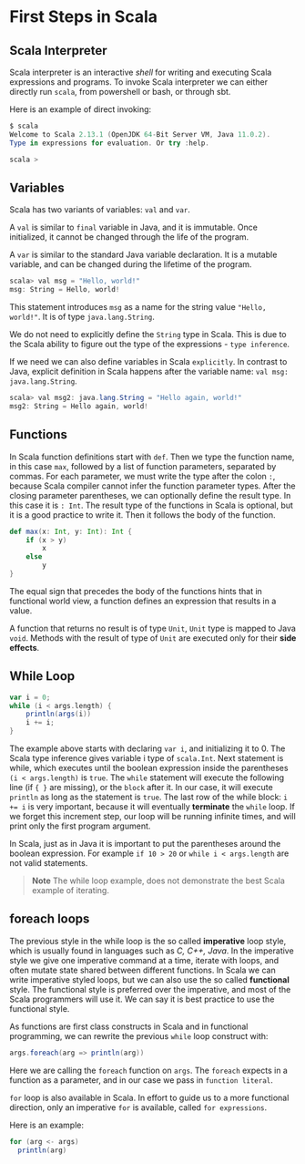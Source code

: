 # First Steps in Scala

## Scala Interpreter

Scala interpreter is an interactive *shell* for writing and executing Scala expressions and programs. To invoke Scala interpreter we can either directly run `scala`, from powershell or bash, or through sbt.

Here is an example of direct invoking:

```powershell
$ scala
Welcome to Scala 2.13.1 (OpenJDK 64-Bit Server VM, Java 11.0.2).
Type in expressions for evaluation. Or try :help.

scala >
```

## Variables

Scala has two variants of variables: `val` and `var`.

A `val` is similar to `final` variable in Java, and it is immutable. Once initialized, it cannot be changed through the life of the program.

A `var` is similar to the standard Java variable declaration. It is a mutable variable, and can be changed during the lifetime of the program.

```powershell
scala> val msg = "Hello, world!"
msg: String = Hello, world!
```

This statement introduces `msg` as a name for the string value `"Hello, world!"`. It is of type `java.lang.String`.

We do not need to explicitly define the `String` type in Scala. This is due to the Scala ability to figure out the type of the expressions - `type inference`.

If we need we can also define variables in Scala `explicitly`. In contrast to Java, explicit definition in Scala happens after the variable name: `val msg: java.lang.String`.

```powershell
scala> val msg2: java.lang.String = "Hello again, world!"
msg2: String = Hello again, world!
```

## Functions

In Scala function definitions start with `def`. Then we type the function name, in this case `max`, followed by a list of function parameters, separated by commas. For each parameter, we must write the type after the colon `:`, because Scala compiler cannot infer the function parameter types. After the closing parameter parentheses, we can optionally define the result type. In this case it is `: Int`. The result type of the functions in Scala is optional, but it is a good practice to write it. Then it follows the body of the function.

```scala
def max(x: Int, y: Int): Int {
    if (x > y) 
        x
    else 
        y
}
```

The equal sign that precedes the body of the functions hints that in functional world view, a function defines an expression that results in a value. 

A function that returns no result is of type `Unit`, `Unit` type is mapped to Java `void`. Methods with the result of type of `Unit` are executed only for their **side effects**.

## While Loop

```scala
var i = 0;
while (i < args.length) {
    println(args(i))
    i += i;
}
```

The example above starts with declaring `var i`, and initializing it to 0. The Scala type inference gives variable i type of `scala.Int`. Next statement is while, which executes until the boolean expression inside the parentheses `(i < args.length)` is `true`. The `while` statement will execute the following line (if `{ }` are missing), or the `block` after it. In our case, it will execute `println` as long as the statement is `true`. The last row of the while block: `i += i` is very important, because it will eventually **terminate** the `while` loop. If we forget this increment step, our loop will be running infinite times, and will print only the first program argument. 

In Scala, just as in Java it is important to put the parentheses around the boolean expression. For example `if 10 > 20` or `while i < args.length` are not valid statements.

> **Note** The while loop example, does not demonstrate the best Scala example of iterating.

## foreach loops

The previous style in the while loop is the so called **imperative** loop style, which is usually found in languages such as *C, C++, Java*. In the imperative style we give one imperative command at a time, iterate with loops, and often mutate state shared between different functions. In Scala we can write imperative styled loops, but we can also use the so called **functional** style. The functional style is preferred over the imperative, and most of the Scala programmers will use it. We can say it is best practice to use the functional style.

As functions are first class constructs in Scala and in functional programming, we can rewrite the previous `while` loop construct with:

```scala
args.foreach(arg => println(arg))
```

Here we are calling the `foreach` function on `args`. The `foreach` expects in a function as a parameter, and in our case we pass in `function literal`.

`for` loop is also available in Scala. In effort to guide us to a more functional direction, only an imperative `for` is available, called `for expressions`.

Here is an example:
```scala
for (arg <- args)
  println(arg)
```
